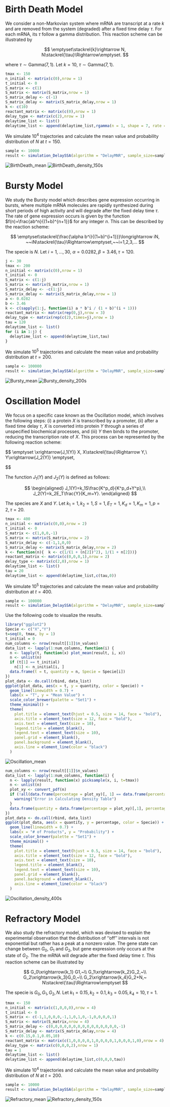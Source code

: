 # Birth Death Model

We consider a non-Markovian system where mRNA are transcript at a rate $k$ and are removed from the system (degraded) after a fixed time delay $\tau$. For each mRNA, its $\tau$ follow a gamma distribution. This reaction scheme can be illustrated by

$$
\emptyset\stackrel{k}\rightarrow N, 
N\stackrel{\tau}\Rightarrow\emptyset.
$$

where $\tau\sim\text{Gamma}(7,1)$. Let $k=10$, $\tau\sim\text{Gamma}(7,1).$

```R
tmax <- 150
n_initial <- matrix(c(0),nrow = 1)
t_initial <- 0
S_matrix <- c(1)
S_matrix <- matrix(S_matrix,nrow = 1) 
S_matrix_delay <- c(-1)
S_matrix_delay <- matrix(S_matrix_delay,nrow = 1)
k <- c(10)
reactant_matrix <- matrix(c(0),nrow = 1)
delay_type <- matrix(c(2),nrow = 1)
delaytime_list <- list()
delaytime_list <- append(delaytime_list,rgamma(n = 1, shape = 7, rate = 1))
```

We simulate $10^4$ trajectories and calculate the mean value and probability distribution of $N$ at $t = 150$.

```R
sample <- 10000
result <- simulation_DelaySSA(algorithm = "DelayMNR", sample_size=sample, tmax=tmax, n_initial=n_initial, t_initial=t_initial, S_matrix=S_matrix, S_matrix_delay=S_matrix_delay, k=k, reactant_matrix=reactant_matrix, delay_type=delay_type , delaytime_list=delaytime_list)
```

![BirthDeath_mean](figs/BirthDeath_mean.svg)
![BirthDeath_density_150s](figs/BirthDeath_density_150s.svg)

# Bursty Model

We study the Bursty model which describes gene expression occurring in bursts, where multiple mRNA molecules are rapidly synthesized during short periods of high activity and will degrade after the fixed delay time $\tau$. The rate of gene expression occurs is given by the function $f(n)=\frac{ab^n}{(1+b)^{n+1}}$ for any integer $n$. This can be described by the reaction scheme:

$$
\emptyset\stackrel{\frac{\alpha b^i}{(1+b)^{i+1}}}\longrightarrow iN, ~~iN\stackrel{\tau}\Rightarrow\emptyset,~~i=1,2,3,...
$$

The specie is $N$. Let $i=1,\ldots,30,~\alpha=0.0282,\beta=3.46,\tau=120$.

```R
j <- 30
tmax <- 200
n_initial <- matrix(c(0),nrow = 1)
t_initial <- 0
S_matrix <- c(1:j)
S_matrix <- matrix(S_matrix,nrow = 1) 
S_matrix_delay <- -c(1:j)
S_matrix_delay <- matrix(S_matrix_delay,nrow = 1)
a <- 0.0282
b <- 3.46
k <- c(sapply(1:j, function(i) a * b^i / (1 + b)^(i + 1)))
reactant_matrix <- matrix(rep(0,j),nrow = 3)
delay_type <- matrix(rep(c(2),times=j),nrow = 1)
tau = 120
delaytime_list <- list()
for (i in 1:j) {
  delaytime_list <- append(delaytime_list,tau) 
}
```

We simulate $10^5$ trajectories and calculate the mean value and probability distribution at $t = 200$.

```R
sample <- 100000
result <- simulation_DelaySSA(algorithm = "DelayMNR", sample_size=sample, tmax=tmax, n_initial=n_initial, t_initial=t_initial, S_matrix=S_matrix, S_matrix_delay=S_matrix_delay, k=k, reactant_matrix=reactant_matrix, delay_type=delay_type , delaytime_list=delaytime_list)
```

![Bursty_mean](figs/Bursty_mean.svg)
![Bursty_density_200s](figs/Bursty_density_200s.svg)

# Oscillation Model

 We focus on a specific case known as the Oscillation model, which involves the following steps: (i) a protein $X$ is transcribed by a promoter, (ii) after a fixed time delay $\tau$, $X$ is converted into protein $Y$ through a series of unspecified biochemical processes, and (iii) $Y$ then binds to the promoter, reducing the transcription rate of $X$. This process can be represented by the following reaction scheme:

$$
\emptyset \xrightarrow{J_1(Y)} X,
X\stackrel{\tau}\Rightarrow Y,\\
Y\xrightarrow{J_2(Y)} \emptyset,

$$

The function $J_1(Y)$ and $J_2(Y)$ is defined as follows:

$$
\begin{aligned}
J_1(Y)=k_1S\frac{K^p_d}{K^p_d+Y^p},\\
J_2(Y)=k_2E_T\frac{Y}{K_m+Y}.
\end{aligned}
$$

The species are $X$ and $Y$. Let $k_1=1,k_2=1,S=1,E_T=1,K_d=1,K_m=1,p=2,\tau=20.$

```R
tmax <- 400
n_initial <- matrix(c(0,0),nrow = 2)
t_initial <- 0
S_matrix <- c(1,0,0,-1)
S_matrix <- matrix(S_matrix,nrow = 2) 
S_matrix_delay <- c(-1,1,0,0)
S_matrix_delay <- matrix(S_matrix_delay,nrow = 2)
k <- function(n){  k <- c(1/(1 + (n[2])^2), 1/(1 + n[2]))}
reactant_matrix <- matrix(c(0,0,0,1),nrow = 2)
delay_type <- matrix(c(2,0),nrow = 1)
delaytime_list <- list()
tau = 20
delaytime_list <- append(delaytime_list,c(tau,0))
```

We simulate $10^5$ trajectories and calculate the mean value and probability distribution at $t = 400$. 

```R
sample <- 100000
result <- simulation_DelaySSA(algorithm = "DelayMNR", sample_size=sample, tmax=tmax, n_initial=n_initial, t_initial=t_initial, S_matrix=S_matrix, S_matrix_delay=S_matrix_delay, k=k, reactant_matrix=reactant_matrix, delay_type=delay_type , delaytime_list=delaytime_list)
```

Use the following code to visualize the results.

```R
library("ggplot2")
Specie <- c("X","Y")
t=seq(0, tmax, by = 1)
t_initial = 0
num_columns <- nrow(result[[1]]$n_values)
data_list <- lapply(1:num_columns, function(i) {
  n <- lapply(t, function(x) plot_mean(result, i, x))
  n <- unlist(n)
  if (t[1] == t_initial) 
    n[1] <- n_initial[i, ]
  data.frame(t = t, quantity = n, Specie = Specie[i])
})
plot_data <- do.call(rbind, data_list)
ggplot(plot_data, aes(x = t, y = quantity, color = Specie)) + 
  geom_line(linewidth = 0.7) +  
  labs(x = "T", y = "Mean Value") + 
  scale_color_brewer(palette = "Set1") + 
  theme_minimal() + 
  theme(
    plot.title = element_text(hjust = 0.5, size = 14, face = "bold"),  
    axis.title = element_text(size = 12, face = "bold"),  
    axis.text = element_text(size = 10),  
    legend.title = element_blank(),  
    legend.text = element_text(size = 10), 
    panel.grid = element_blank(),  
    panel.background = element_blank(), 
    axis.line = element_line(color = "black")  
  )
```
![Oscillation_mean](figs/Oscillation_mean.svg)

```R
num_columns <- nrow(result[[1]]$n_values)
data_list <- lapply(1:num_columns, function(i) {
  n <- lapply(result, function(x) picksample(x, i, t=tmax))
  n <- unlist(n)
  plot_xy <- convert_pdf(n)
  if (!all(data.frame(percentage = plot_xy)[, 1] == data.frame(percentage = plot_xy)[,2])) {
    warning("Error in Calculating Density Table")
  }
  data.frame(quantity = data.frame(percentage = plot_xy)[,1], percentage = data.frame(percentage = plot_xy)[,3], Specie = Specie[i])
})
plot_data <- do.call(rbind, data_list)
ggplot(plot_data, aes(x = quantity, y = percentage, color = Specie)) + 
  geom_line(linewidth = 0.7) +  
  labs(x = "# of Products", y = "Probability") + 
  scale_color_brewer(palette = "Set1") + 
  theme_minimal() + 
  theme(
    plot.title = element_text(hjust = 0.5, size = 14, face = "bold"),  
    axis.title = element_text(size = 12, face = "bold"),  
    axis.text = element_text(size = 10),  
    legend.title = element_blank(),  
    legend.text = element_text(size = 10),  
    panel.grid = element_blank(), 
    panel.background = element_blank(), 
    axis.line = element_line(color = "black")  
  )
```


![Oscillation_density_400s](figs/Oscillation_density_400s.svg)


# Refractory Model

We also study the refractory model, which was devised to explain the experimental observation that the distribution of ‘‘off’’ intervals is not exponential but rather has a peak at a nonzero value. The gene state can change between $G_0$, $G_1$ and $G_2$, but gene expression only occurs at the state of $G_2$. The the mRNA will degrade after the fixed delay time $\tau$. This reaction scheme can be illustrated by

$$
G_0\xrightarrow{k_1} G1,~\\
G_1\xrightarrow{k_2}G_2,~\\
G_2\xrightarrow{k_3}G_0,~\\
G_2\xrightarrow{k_4}G_2+N,~
N\stackrel{\tau}\Rightarrow\emptyset
$$

The specie is $G_0,G_1,G_2,N$. Let $k_1 = 0.15,k_2 =  0.1,k_3 = 0.05,k_4 = 10, \tau = 1.$

```R
tmax <- 150
n_initial <- matrix(c(1,0,0,0),nrow = 4)
t_initial <- 0
S_matrix <- c(-1,1,0,0,0,-1,1,0,1,0,-1,0,0,0,0,1)
S_matrix <- matrix(S_matrix,nrow = 4) 
S_matrix_delay <- c(0,0,0,0,0,0,0,0,0,0,0,0,0,0,0,-1)
S_matrix_delay <- matrix(S_matrix_delay,nrow = 4)
k <- c(0.15,0.1,0.05,10)
reactant_matrix <- matrix(c(1,0,0,0,0,1,0,0,0,0,1,0,0,0,1,0),nrow = 4)
delay_type <- matrix(c(0,0,0,2),nrow = 1)
tau = 1
delaytime_list <- list()
delaytime_list <- append(delaytime_list,c(0,0,0,tau))
```

We simulate $10^4$ trajectories and calculate the mean value and probability distribution of $N$ at $t = 200$.

```R
sample <- 10000
result <- simulation_DelaySSA(algorithm = "DelayMNR", sample_size=sample, tmax=tmax, n_initial=n_initial, t_initial=t_initial, S_matrix=S_matrix, S_matrix_delay=S_matrix_delay, k=k, reactant_matrix=reactant_matrix, delay_type=delay_type , delaytime_list=delaytime_list)
```

![Refractory_mean](figs/Refractory_mean.svg)
![Refractory_density_150s](figs/Refractory_density_150s.svg)















